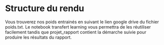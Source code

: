 # Structure du rendu

Vous trouverez nos poids entrainés en suivant le lien google drive du fichier poids.txt. Le notebook transfert learning vous permettra de les réutiliser facilement tandis que projet_rapport contient la démarche suivie pour
produire les résultats du rapport.
